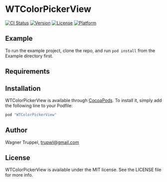 # WTColorPickerView

[![CI Status](http://img.shields.io/travis/wltrup/WTColorPickerView.svg?style=flat)](https://travis-ci.org/wltrup/WTColorPickerView)
[![Version](https://img.shields.io/cocoapods/v/WTColorPickerView.svg?style=flat)](http://cocoapods.org/pods/WTColorPickerView)
[![License](https://img.shields.io/cocoapods/l/WTColorPickerView.svg?style=flat)](http://cocoapods.org/pods/WTColorPickerView)
[![Platform](https://img.shields.io/cocoapods/p/WTColorPickerView.svg?style=flat)](http://cocoapods.org/pods/WTColorPickerView)

## Example

To run the example project, clone the repo, and run `pod install` from the Example directory first.

## Requirements

## Installation

WTColorPickerView is available through [CocoaPods](http://cocoapods.org). To install
it, simply add the following line to your Podfile:

```ruby
pod "WTColorPickerView"
```

## Author

Wagner Truppel, trupwl@gmail.com

## License

WTColorPickerView is available under the MIT license. See the LICENSE file for more info.
